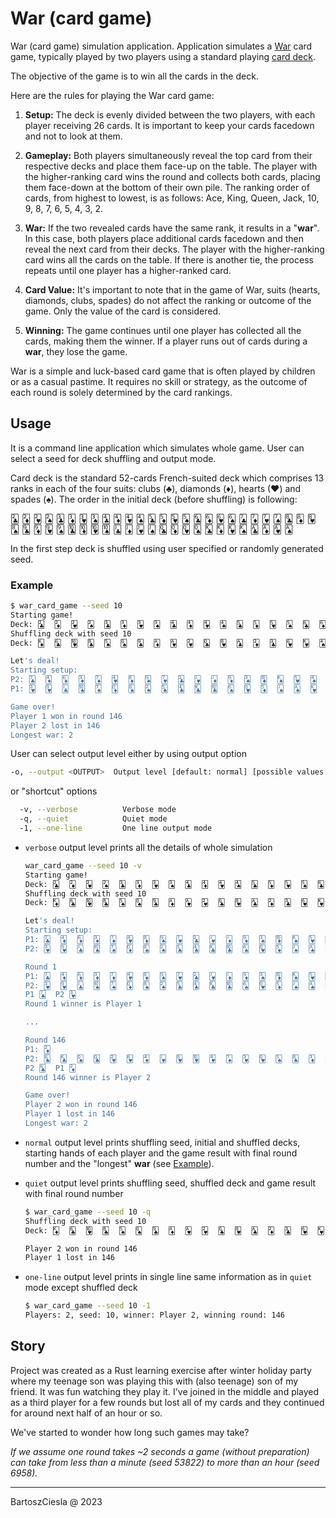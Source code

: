# War (card game)

War (card game) simulation application. Application simulates a [War](<https://en.wikipedia.org/wiki/War_(card_game)>) card game, typically played by two players using a standard playing [card deck](https://en.wikipedia.org/wiki/Standard_52-card_deck).

The objective of the game is to win all the cards in the deck.

Here are the rules for playing the War card game:

1. **Setup:** The deck is evenly divided between the two players, with each player receiving 26 cards. It is important to keep your cards facedown and not to look at them.

2. **Gameplay:** Both players simultaneously reveal the top card from their respective decks and place them face-up on the table. The player with the higher-ranking card wins the round and collects both cards, placing them face-down at the bottom of their own pile. The ranking order of cards, from highest to lowest, is as follows: Ace, King, Queen, Jack, 10, 9, 8, 7, 6, 5, 4, 3, 2.

3. **War:** If the two revealed cards have the same rank, it results in a "**war**". In this case, both players place additional cards facedown and then reveal the next card from their decks. The player with the higher-ranking card wins all the cards on the table. If there is another tie, the process repeats until one player has a higher-ranked card.

4. **Card Value:** It's important to note that in the game of War, suits (hearts, diamonds, clubs, spades) do not affect the ranking or outcome of the game. Only the value of the card is considered.

5. **Winning:** The game continues until one player has collected all the cards, making them the winner. If a player runs out of cards during a **war**, they lose the game.

War is a simple and luck-based card game that is often played by children or as a casual pastime. It requires no skill or strategy, as the outcome of each round is solely determined by the card rankings.

## Usage

It is a command line application which simulates whole game. User can select a seed for deck shuffling and output mode.

Card deck is the standard 52-cards French-suited deck which comprises 13 ranks in each of the four suits: clubs (♣), diamonds (♦), hearts (♥) and spades (♠). The order in the initial deck (before shuffling) is following:

🃒  🃂  🂲  🂢  🃓  🃃  🂳  🂣  🃔  🃄  🂴  🂤  🃕  🃅  🂵  🂥  🃖  🃆  🂶  🂦  🃗  🃇  🂷  🂧  🃘  🃈  🂸  🂨  🃙  🃉  🂹  🂩  🃚  🃊  🂺  🂪  🃛  🃋  🂻  🂫  🃝  🃍  🂽  🂭  🃞  🃎  🂾  🂮  🃑  🃁  🂱  🂡

In the first step deck is shuffled using user specified or randomly generated seed.

### Example

```bash
$ war_card_game --seed 10
Starting game!
Deck: 🃒  🃂  🂲  🂢  🃓  🃃  🂳  🂣  🃔  🃄  🂴  🂤  🃕  🃅  🂵  🂥  🃖  🃆  🂶  🂦  🃗  🃇  🂷  🂧  🃘  🃈  🂸  🂨  🃙  🃉  🂹  🂩  🃚  🃊  🂺  🂪  🃛  🃋  🂻  🂫  🃝  🃍  🂽  🂭  🃞  🃎  🂾  🂮  🃑  🃁  🂱  🂡
Shuffling deck with seed 10
Deck: 🃎  🃖  🂺  🃘  🂥  🂭  🃙  🃁  🂱  🂲  🃝  🂸  🃑  🃂  🃓  🂶  🂾  🂤  🂡  🂵  🂫  🂮  🃅  🃊  🂽  🂣  🂦  🃉  🃚  🃋  🃞  🂻  🃔  🃒  🃕  🂷  🂢  🂩  🂨  🃈  🃍  🂴  🂧  🃇  🂪  🃃  🃛  🃆  🂹  🃄  🂳  🃗

Let's deal!
Starting setup:
P2: 🃗  🃄  🃆  🃃  🃇  🂴  🃈  🂩  🂷  🃒  🂻  🃋  🃉  🂣  🃊  🂮  🂵  🂤  🂶  🃂  🂸  🂲  🃁  🂭  🃘  🃖
P1: 🂳  🂹  🃛  🂪  🂧  🃍  🂨  🂢  🃕  🃔  🃞  🃚  🂦  🂽  🃅  🂫  🂡  🂾  🃓  🃑  🃝  🂱  🃙  🂥  🂺  🃎

Game over!
Player 1 won in round 146
Player 2 lost in 146
Longest war: 2
```

User can select output level either by using output option

```bash
-o, --output <OUTPUT>  Output level [default: normal] [possible values: one-line, quiet, normal, verbose]
```

or "shortcut" options

```bash
  -v, --verbose          Verbose mode
  -q, --quiet            Quiet mode
  -1, --one-line         One line output mode
```

* `verbose` output level prints all the details of whole simulation

    ```bash
    war_card_game --seed 10 -v
    Starting game!
    Deck: 🃒  🃂  🂲  🂢  🃓  🃃  🂳  🂣  🃔  🃄  🂴  🂤  🃕  🃅  🂵  🂥  🃖  🃆  🂶  🂦  🃗  🃇  🂷  🂧  🃘  🃈  🂸  🂨  🃙  🃉  🂹  🂩  🃚  🃊  🂺  🂪  🃛  🃋  🂻  🂫  🃝  🃍  🂽  🂭  🃞  🃎  🂾  🂮  🃑  🃁  🂱  🂡
    Shuffling deck with seed 10
    Deck: 🃎  🃖  🂺  🃘  🂥  🂭  🃙  🃁  🂱  🂲  🃝  🂸  🃑  🃂  🃓  🂶  🂾  🂤  🂡  🂵  🂫  🂮  🃅  🃊  🂽  🂣  🂦  🃉  🃚  🃋  🃞  🂻  🃔  🃒  🃕  🂷  🂢  🂩  🂨  🃈  🃍  🂴  🂧  🃇  🂪  🃃  🃛  🃆  🂹  🃄  🂳  🃗

    Let's deal!
    Starting setup:
    P1: 🃗  🃄  🃆  🃃  🃇  🂴  🃈  🂩  🂷  🃒  🂻  🃋  🃉  🂣  🃊  🂮  🂵  🂤  🂶  🃂  🂸  🂲  🃁  🂭  🃘  🃖
    P2: 🂳  🂹  🃛  🂪  🂧  🃍  🂨  🂢  🃕  🃔  🃞  🃚  🂦  🂽  🃅  🂫  🂡  🂾  🃓  🃑  🃝  🂱  🃙  🂥  🂺  🃎

    Round 1
    P1: 🃗  🃄  🃆  🃃  🃇  🂴  🃈  🂩  🂷  🃒  🂻  🃋  🃉  🂣  🃊  🂮  🂵  🂤  🂶  🃂  🂸  🂲  🃁  🂭  🃘  🃖
    P2: 🂳  🂹  🃛  🂪  🂧  🃍  🂨  🂢  🃕  🃔  🃞  🃚  🂦  🂽  🃅  🂫  🂡  🂾  🃓  🃑  🃝  🂱  🃙  🂥  🂺  🃎
    P1 🃗  P2 🂳
    Round 1 winner is Player 1

    ...

    Round 146
    P1: 🃂
    P2: 🃖  🃞  🂭  🃝  🂲  🂶  🃄  🂻  🂸  🂺  🂴  🂧  🂳  🂽  🂥  🃘  🃃  🃁  🃊  🂡  🃈  🂩  🂨  🂾  🃚  🃗  🃔  🃑  🃍  🂦  🃆  🂱  🂵  🃛  🃒  🂮  🃋  🃎  🂹  🃕  🂤  🂫  🃙  🃅  🂢  🂪  🃉  🂷  🃓  🃇  🂣
    P2 🃖  P1 🃂
    Round 146 winner is Player 2

    Game over!
    Player 2 won in round 146
    Player 1 lost in 146
    Longest war: 2
    ```

* `normal` output level prints shuffling seed, initial and shuffled decks, starting hands of each player and the game result with final round number and the "longest" **war** (see [Example](#example)).
* `quiet` output level prints shuffling seed, shuffled deck and game result with final round number

    ```bash
    $ war_card_game --seed 10 -q
    Shuffling deck with seed 10
    Deck: 🃎  🃖  🂺  🃘  🂥  🂭  🃙  🃁  🂱  🂲  🃝  🂸  🃑  🃂  🃓  🂶  🂾  🂤  🂡  🂵  🂫  🂮  🃅  🃊  🂽  🂣  🂦  🃉  🃚  🃋  🃞  🂻  🃔  🃒  🃕  🂷  🂢  🂩  🂨  🃈  🃍  🂴  🂧  🃇  🂪  🃃  🃛  🃆  🂹  🃄  🂳  🃗

    Player 2 won in round 146
    Player 1 lost in 146
    ```

* `one-line` output level prints in single line same information as in `quiet` mode except shuffled deck

    ```bash
    $ war_card_game --seed 10 -1
    Players: 2, seed: 10, winner: Player 2, winning round: 146
    ```

## Story

Project was created as a Rust learning exercise after winter holiday party where my teenage son was playing this with (also teenage) son of my friend. It was fun watching they play it. I've joined in the middle and played as a third player for a few rounds but lost all of my cards and they continued for around next half of an hour or so.

We've started to wonder how long such games may take?

_If we assume one round takes ~2 seconds a game (without preparation) can take from less than a minute (seed 53822) to more than an hour (seed 6958)._

---

BartoszCiesla @ 2023

